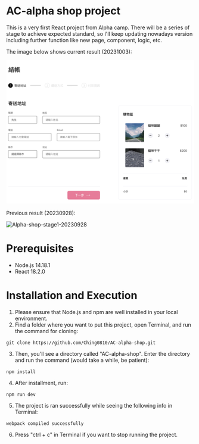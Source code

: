 # AC-alpha shop project

This is a very first React project from Alpha camp.
There will be a series of stage to achieve expected standard, so I'll keep updating nowadays version including further function like new page, component, logic, etc.

The image below shows current result (20231003):

<img width="750" alt="Alpha-shop-stage1-20231003" src="https://github.com/Ching0810/AC-alpha-shop/blob/main/src/assets/screenshot/Alpha-shop-stage1-20231003.png?raw=true">


Previous result (20230928):

<img width="389" alt="Alpha-shop-stage1-20230928" src="https://github.com/Ching0810/AC-alpha-shop/assets/135832590/f8d86648-f542-4efe-9383-9c5f5115409c">


# Prerequisites
* Node.js 14.18.1
* React 18.2.0


# Installation and Execution
1. Please ensure that Node.js and npm are well installed in your local environment.
2. Find a folder where you want to put this project, open Terminal, and run the command for cloning:
```
git clone https://github.com/Ching0810/AC-alpha-shop.git
```
3. Then, you'll see a directory called "AC-alpha-shop". Enter the directory and run the command (would take a while, be patient):
```
npm install
```
4. After installment, run:
```
npm run dev
```
5. The project is ran successfully while seeing the following info in Terminal:
```
webpack compiled successfully
```
6. Press "ctrl + c" in Terminal if you want to stop running the project.
